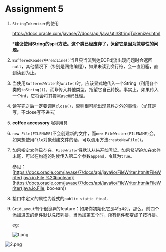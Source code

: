 # Assignment 5

1. `StringTokenizer`的使用

   https://docs.oracle.com/javase/7/docs/api/java/util/StringTokenizer.html

   ***建议使用String的split方法。这个类已经废弃了，保留它是因为兼容性的问题。**

2. `BufferedReader`中`readLine()`当且只当流到达EOF或流出现问题时会返回`null`，其他情况下（特别是网络编程），如果未读到换行符，会一直阻塞，直到读到为止。

3. 当使用`BufferedWriter`的`write()`时，应该显式地传入一个String（利用各个类的`toString()`），而非传入其他类型，指望它自己转换。事实上，如果传入一个int，它将会将其按照ascii码处理。

4. 读写完之后一定要调用`close()`，否则很可能出现意料之外的事情。（尤其是写，不close写不进去）

5. **coffee accessory** 咖啡用具

6. `new File(FILENAME)`不会创建新的文件，而`new FileWriter(FILENAME)`会。如果想使用`File`对象创建文件的话，可以调用方法`createNewFile()`。

7. 如果指定文件已存在，`FileWriter`将默认从头开始写起。如果希望追加在文件末尾，可以在构造的时候传入第二个参数`append`，令其为`true`。

   参见：[https://docs.oracle.com/javase/7/docs/api/java/io/FileWriter.html#FileWriter(java.io.File,%20boolean)](https://docs.oracle.com/javase/7/docs/api/java/io/FileWriter.html#FileWriter(java.io.File, boolean))

8. 接口中定义的属性为隐式的`public static final`.

9. `GridLayout`有个很诡异的feature：如果你初始化它是4行4列，那么，前四个添加进去的组件默认先按列排，当添加第五个时，所有组件都变成了按行排。

   eg:

   ![1.png](https://i.loli.net/2019/09/25/EakGNYI4LtQOSuC.png)

![2.png](https://i.loli.net/2019/09/25/R3cV78BoqCJgHLu.png)

